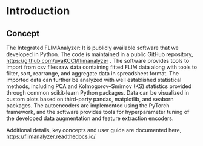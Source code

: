 # Introduction

## Concept

The Integrated FLIMAnalyzer: It is publicly available software that we developed in Python. The
code is maintained in a public GitHub repository, https://github.com/uvaKCCI/flimanalyzer . The
software provides tools to import from csv files raw data containing fitted FLIM data along with tools
to filter, sort, rearrange, and aggregate data in spreadsheet format. The imported data can further be
analyzed with well established statistical methods, including PCA and Kolmogorov–Smirnov (KS)
statistics provided through common scikit-learn Python packages. Data can be visualized in custom
plots based on third-party pandas, matplotlib, and seaborn packages. The autoencoders are
implemented using the PyTorch framework, and the software provides tools for hyperparameter
tuning of the developed data augmentation and feature extraction encoders. 

Additional details, key concepts and user guide are documented here, https://flimanalyzer.readthedocs.io/

